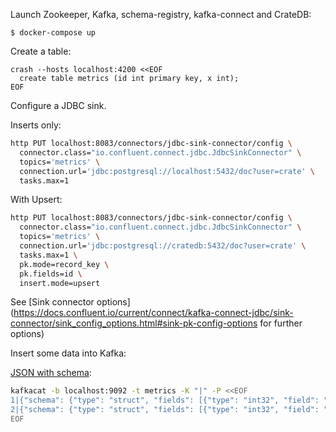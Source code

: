 Launch Zookeeper, Kafka, schema-registry, kafka-connect and CrateDB:


```
$ docker-compose up
```


Create a table:


```
crash --hosts localhost:4200 <<EOF
  create table metrics (id int primary key, x int);
EOF

```


Configure a JDBC sink.

Inserts only:

```bash
http PUT localhost:8083/connectors/jdbc-sink-connector/config \
  connector.class="io.confluent.connect.jdbc.JdbcSinkConnector" \
  topics='metrics' \
  connection.url='jdbc:postgresql://localhost:5432/doc?user=crate' \
  tasks.max=1
```


With Upsert:

```bash
http PUT localhost:8083/connectors/jdbc-sink-connector/config \
  connector.class="io.confluent.connect.jdbc.JdbcSinkConnector" \
  topics='metrics' \
  connection.url='jdbc:postgresql://cratedb:5432/doc?user=crate' \
  tasks.max=1 \
  pk.mode=record_key \
  pk.fields=id \
  insert.mode=upsert
```


See [Sink connector options](https://docs.confluent.io/current/connect/kafka-connect-jdbc/sink-connector/sink_config_options.html#sink-pk-config-options for further options)


Insert some data into Kafka:

[JSON with schema](https://rmoff.net/2017/09/06/kafka-connect-jsondeserializer-with-schemas.enable-requires-schema-and-payload-fields/):


```bash
kafkacat -b localhost:9092 -t metrics -K "|" -P <<EOF
1|{"schema": {"type": "struct", "fields": [{"type": "int32", "field": "id"}, {"type": "int32", "field": "x"}]}, "payload": {"id": 1, "x": 45}}
2|{"schema": {"type": "struct", "fields": [{"type": "int32", "field": "id"}, {"type": "int32", "field": "x"}]}, "payload": {"id": 2, "x": 20}}
EOF
```

